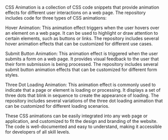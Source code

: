 CSS Animation is a collection of CSS code snippets that provide animation effects for different user interactions on a web page. The repository includes code for three types of CSS animations:

Hover Animation: This animation effect triggers when the user hovers over an element on a web page. It can be used to highlight or draw attention to certain elements, such as buttons or links. The repository includes several hover animation effects that can be customized for different use cases.

Submit Button Animation: This animation effect is triggered when the user submits a form on a web page. It provides visual feedback to the user that their form submission is being processed. The repository includes several submit button animation effects that can be customized for different form styles.

Three Dot Loading Animation: This animation effect is commonly used to indicate that a page or element is loading or processing. It displays a set of three dots that blink in sequence to create the appearance of loading. The repository includes several variations of the three dot loading animation that can be customized for different loading scenarios.

These CSS animations can be easily integrated into any web page or application, and customized to fit the design and branding of the website. The code is well-documented and easy to understand, making it accessible for developers of all skill levels.

